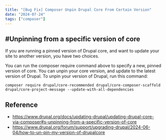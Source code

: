 ```yaml
---
title: "[Bug Fix] Composer Unpin Drupal Core From Certain Version"
date: "2024-07-24"
tags: ["composer"]
---
```



## \#Unpinning from a specific version of core

If you are running a pinned version of Drupal core, and want to update your site to another version, you have two choices.

You can run the composer require command above to specify a new, pinned version of core.
You can unpin your core version, and update to the latest version of Drupal.
To unpin your version of Drupal, run this command:
```
composer require drupal/core-recommended drupal/core-composer-scaffold drupal/core-project-message --update-with-all-dependencies

```




## Reference

- https://www.drupal.org/docs/updating-drupal/updating-drupal-core-via-composer#s-unpinning-from-a-specific-version-of-core
- https://www.drupal.org/forum/support/upgrading-drupal/2024-06-04/how-to-un-pin-my-version-of-drupalcore
